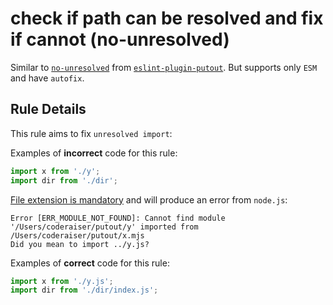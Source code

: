 # check if path can be resolved and fix if cannot (no-unresolved)

Similar to [`no-unresolved`](https://github.com/import-js/eslint-plugin-import/blob/HEAD/docs/rules/no-unresolved.md) from
[`eslint-plugin-putout`](https://github.com/import-js/eslint-plugin-import). But supports only `ESM` and have `autofix`.

## Rule Details

This rule aims to fix `unresolved import`:

Examples of **incorrect** code for this rule:

```js
import x from './y';
import dir from './dir';
```

[File extension is mandatory](https://nodejs.org/api/esm.html#esm_mandatory_file_extensions) and will produce an error from `node.js`:

```
Error [ERR_MODULE_NOT_FOUND]: Cannot find module '/Users/coderaiser/putout/y' imported from /Users/coderaiser/putout/x.mjs
Did you mean to import ../y.js?
```

Examples of **correct** code for this rule:

```js
import x from './y.js';
import dir from './dir/index.js';
```
